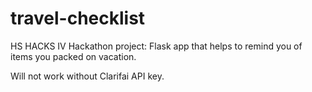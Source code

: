 # travel-checklist
HS HACKS IV Hackathon project: Flask app that helps to remind you of items you packed on vacation.

Will not work without Clarifai API key.
